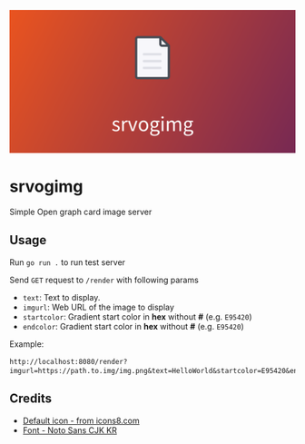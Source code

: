 ![](./img/example.png)
# srvogimg

Simple Open graph card image server

## Usage

Run `go run .` to run test server

Send `GET` request to `/render` with following params

- `text`: Text to display.
- `imgurl`: Web URL of the image to display
- `startcolor`: Gradient start color in **hex** without **#** (e.g. `E95420`)
- `endcolor`: Gradient start color in **hex** without **#** (e.g. `E95420`)


Example:
```
http://localhost:8080/render?imgurl=https://path.to.img/img.png&text=HelloWorld&startcolor=E95420&endcolor=E95420
```

## Credits
- [Default icon - from icons8.com](https://icons8.com/icon/65355/document)
- [Font - Noto Sans CJK KR](https://www.google.com/get/noto/#sans-kore)